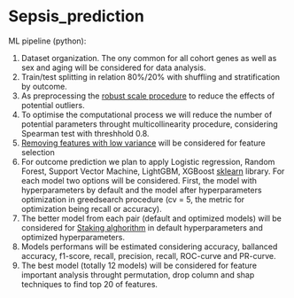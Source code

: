 # Sepsis_prediction

ML pipeline (python):
1. Dataset organization. The ony common for all cohort genes as well as sex and aging will be considered for data analysis. 
3. Train/test splitting in relation 80%/20% with shuffling and stratification by outcome.
4. As preprocessing the [robust scale procedure](https://scikit-learn.org/stable/modules/generated/sklearn.preprocessing.RobustScaler.html) to reduce the effects of potential outliers.
5. To optimise the computational process we will reduce the number of potential parameters throught multicollinearity procedure, considering Spearman test with threshhold 0.8.
6. [Removing features with low variance](https://scikit-learn.org/stable/modules/feature_selection.html#removing-features-with-low-variance) will be considered for feature selection
7. For outcome prediction we plan to apply Logistic regression, Random Forest, Support Vector Machine, LightGBM, XGBoost [sklearn](https://scikit-learn.org/stable/supervised_learning.html#supervised-learning) library. For each model two options will be considered. First, the model with hyperparameters by default and the model after hyperparameters optimization in greedsearch procedure (cv = 5, the metric for optimization being recall or accuracy).
8. The better model from each pair (default and optimized models) will be considered for [Staking alghorithm](https://scikit-learn.org/stable/modules/generated/sklearn.ensemble.StackingClassifier.html) in default hyperparameters and optimized hyperparameters.
9. Models performans will be estimated considering accuracy, ballanced accuracy, f1-score, recall, precision, recall, ROC-curve and PR-curve.
10. The best model (totally 12 models) will be considered for feature important analysis throught permutation, drop column and shap techniques to find top 20 of features.
  



